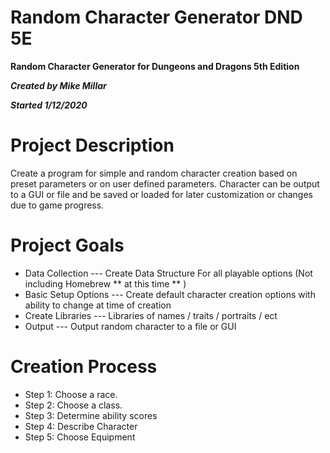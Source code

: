 # Random Character Generator DND 5E
**Random Character Generator for Dungeons and Dragons 5th Edition**

**_Created by Mike Millar_**

**_Started 1/12/2020_**

# Project Description

Create a program for simple and random character creation based on preset parameters or on user
defined parameters. Character can be output to a GUI or file and be saved or loaded for later
customization or changes due to game progress.

# Project Goals
- Data Collection
--- Create Data Structure For all playable options (Not including Homebrew ** at this time ** )
- Basic Setup Options
--- Create default character creation options with ability to change at time of creation
- Create Libraries
--- Libraries of names / traits / portraits / ect
- Output
--- Output random character to a file or GUI

# Creation Process
- Step 1: Choose a race.
- Step 2: Choose a class.
- Step 3: Determine ability scores
- Step 4: Describe Character
- Step 5: Choose Equipment
